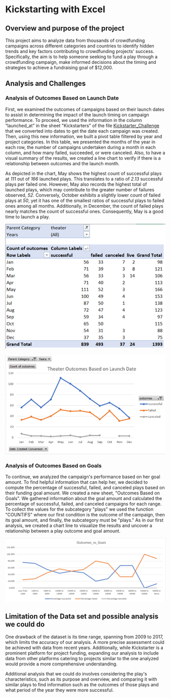 # Kickstarting with Excel

## Overview and purpose of the project

This project aims to analyze data from thousands of crowdfunding campaigns across different categories and countries to identify hidden trends and key factors contributing to crowdfunding projects' success. Specifically, the aim is to help someone seeking to fund a play through a crowdfunding campaign, make informed decisions about the timing and strategies to achieve a fundraising goal of $12,000.

## Analysis and Challenges

### Analysis of Outcomes Based on Launch Date
First, we examined the outcomes of campaigns based on their launch dates to assist in determining the impact of the launch timing on campaign performance. To proceed, we used the information in 
the column “launched_at” in the sheet "Kickstarters" of the file [Kickstarter_Challenge](https://github.com/valerielnd/Kickstarter-analysis/blob/main/Kickstarter_Challenge.xlsx) that we converted into dates to get the date each campaign was created. Then, using this new information, we built a pivot table filtered by year and project categories. In this table, we presented the months of the year in each row, the
number of campaigns undertaken during a month in each column, and how many failed, succeeded, or were canceled. Also, to have a visual summary of the results, 
we created a line chart to verify if there is a relationship between outcomes and the launch month.

As depicted in the chart, May shows the highest count of successful plays at *111* out of *166* launched plays. This translates to a ratio of *2.13* successful plays per failed one. However, May also records the highest total of launched plays, which may contribute to the greater number of failures observed, *52*. Conversely, October exhibits a slightly lower count of failed plays at *50*, yet it has one of the smallest ratios of successful plays to failed ones among all months. Additionally, in December, the count of failed plays nearly matches the count of successful ones. Consequently, May is a good time to launch a play.

![Pivot_table_outcome_based_launch_date](https://github.com/valerielnd/Kickstarter-analysis/blob/main/Pivot_table_outcome_based_launch_date.png)

![Chart_line_outcome_based_launch_date](https://github.com/valerielnd/Kickstarter-analysis/blob/main/Outcome_based_launch_date.png)

### Analysis of Outcomes Based on Goals
To continue, we analyzed the campaign's performance based on her goal amount. To find helpful information that can help her, 
we decided to compute the percentage of successful, failed, and canceled plays based on their funding goal amount. We created a new sheet, "Outcomes Based on Goals".
We gathered information about the goal amount and calculated the percentage of successful,  failed, and canceled campaigns for each range. 
To collect the values for the subcategory "plays" we used the function "COUNTIFS" where our first condition is 
the outcome of the campaign, then its goal amount, and finally, the subcategory must be "plays." 
As in our first analysis, we created a chart line to visualize the results and uncover a relationship between a play outcome and goal amount.

![Outome_vs_goal](https://github.com/valerielnd/Kickstarter-analysis/blob/main/Outcome_vs_Goals.png)


## Limitation of the Data set and possible analysis we could do
One drawback of the dataset is its time range, spanning from 2009 to 2017, which limits the accuracy of our analysis. A more precise assessment could be achieved with data from recent years. Additionally, while Kickstarter is a prominent platform for project funding, expanding our analysis to include data from other platforms catering to projects similar to the one analyzed would provide a more comprehensive understanding.

Additional analysis that we could do involves considering the play's characteristics, such as its purpose and overview, and comparing it with similar plays 
to find information such as the outcomes of those plays and what period of the year they were more successful.
